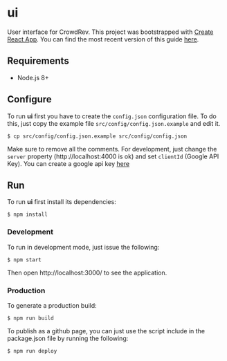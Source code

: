 # ui

User interface for CrowdRev.
This project was bootstrapped with [Create React App](https://github.com/facebookincubator/create-react-app).
You can find the most recent version of this guide [here](https://github.com/facebookincubator/create-react-app/blob/master/packages/react-scripts/template/README.md).

## Requirements

* Node.js 8+

## Configure

To run **ui** first you have to create the `config.json` configuration file. To do this, just copy the example file `src/config/config.json.example` and edit it.

```shell
$ cp src/config/config.json.example src/config/config.json
```

Make sure to remove all the comments. For development, just change the `server` property (http://localhost:4000 is ok) and set `clientId` (Google API Key). You can create a google api key [here](https://console.developers.google.com/projectselector/apis/credentials)

## Run

To run **ui** first install its dependencies:

```shell
$ npm install
```

### Development

To run in development mode, just issue the following:

```
$ npm start
```

Then open http://localhost:3000/ to see the application.

### Production

To generate a production build:

```
$ npm run build
```

To publish as a github page, you can just use the script include in the package.json file by running the following:

```
$ npm run deploy
```
